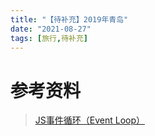 ```yaml
---
title: "【待补充】2019年青岛"
date: "2021-08-27"
tags: [旅行,待补充]
---
```


# 参考资料

> [JS事件循环（Event Loop）](https://www.cnblogs.com/formercoding/p/12906640.html)


